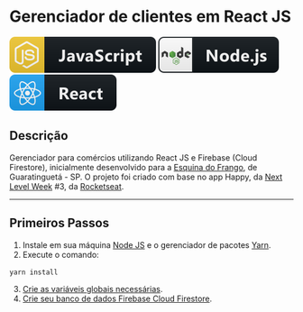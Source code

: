 # Gerenciador de clientes em React JS
![JavaScript](https://github.com/MikeCodesDotNET/ColoredBadges/blob/master/svg/dev/languages/js.svg)
![NodeJS](https://github.com/MikeCodesDotNET/ColoredBadges/blob/master/svg/dev/frameworks/nodejs.svg)
![ReactJS](https://github.com/MikeCodesDotNET/ColoredBadges/blob/master/svg/dev/frameworks/react.svg)

## Descrição

Gerenciador para comércios utilizando React JS e Firebase (Cloud Firestore), inicialmente desenvolvido para a <a href="https://www.instagram.com/ale_esquina.do.frango.guara/">Esquina do Frango</a>, de Guaratinguetá - SP. O projeto foi criado com base no app Happy, da <a href="https://nextlevelweek.com/">Next Level Week</a> #3, da <a href="https://rocketseat.com.br/">Rocketseat</a>.

---

## Primeiros Passos

1. Instale em sua máquina <a href="https://nodejs.org/en/download/">Node JS</a> e o gerenciador de pacotes <a href="https://classic.yarnpkg.com/pt-BR/docs/install/#windows-stable">Yarn</a>.
2. Execute o comando: 
```bash
yarn install
```
3. <a href="">Crie as variáveis globais necessárias</a>.
4. <a href="">Crie seu banco de dados Firebase Cloud Firestore</a>.
